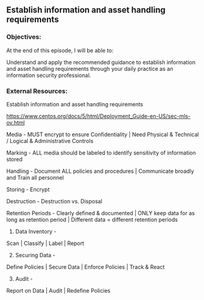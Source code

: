 ## Establish information and asset handling requirements


### Objectives:

At the end of this episode, I will be able to:

Understand and apply the recommended guidance to establish information and asset
handling requirements through your daily practice as an information security
professional.


### External Resources:

Establish information and asset handling requirements

https://www.centos.org/docs/5/html/Deployment_Guide-en-US/sec-mls-ov.html


 Media - MUST encrypt to ensure Confidentiality | Need Physical & Technical / Logical & Administrative Controls

 Marking - ALL media should be labeled to identify sensitivity of information stored

 Handling - Document ALL policies and procedures | Communicate broadly and Train all personnel

 Storing - Encrypt

 Destruction - Destruction vs. Disposal

 Retention Periods - Clearly defined & documented | ONLY keep data for as long
 as retention period | Different data = different retention periods


 1. Data Inventory -

Scan | Classify | Label | Report

 2. Securing Data -

Define Policies | Secure Data | Enforce Policies | Track & React

 3. Audit -

Report on Data | Audit | Redefine Policies
